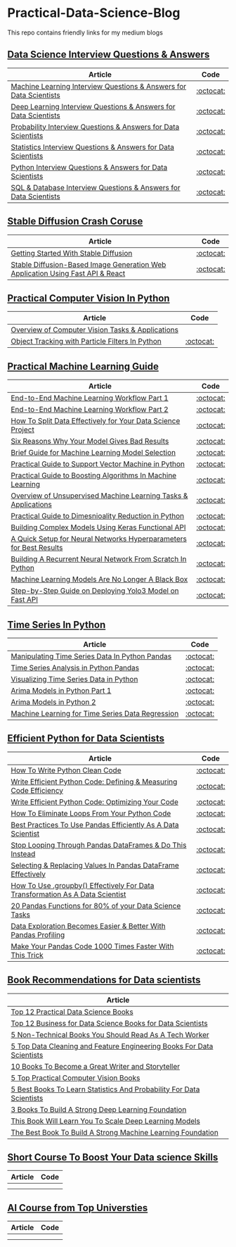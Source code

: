 # Practical-Data-Science-Blog
This repo contains friendly links for my medium blogs

## [Data Science Interview Questions & Answers](https://medium.com/@youssefraafat57/list/data-science-interview-questions-6789a80bdb14)

|Article |Code|
|-----|--------|
|[Machine Learning Interview Questions & Answers for Data Scientists](https://youssefraafat57.medium.com/machine-learning-interview-questions-answers-7265e34d07cc?sk=8557ed22c8516d403062e344a1151bd7)|[:octocat:](https://github.com/youssefHosni/Data-Science-Interview-Questions-Answers/blob/main/Machine%20Learning%20Interview%20Questions%20%26%20Answers%20for%20Data%20Scientists.md)       |
|[Deep Learning Interview Questions & Answers for Data Scientists](https://youssefraafat57.medium.com/deep-learning-interview-questions-answers-439163d3fc02?sk=d391396d49c7e2cac3048b1ab28760d4)|[:octocat:](https://github.com/youssefHosni/Data-Science-Interview-Questions-Answers/blob/main/Deep%20Learning%20Questions%20%26%20Answers%20for%20Data%20Scientists.md)       |
|[Probability Interview Questions & Answers for Data Scientists](https://youssefraafat57.medium.com/probability-interview-questions-answers-1ee38bd7375d?sk=ad3dd1e34af90dac5505747132b718d5)|[:octocat:](https://github.com/youssefHosni/Data-Science-Interview-Questions-Answers/blob/main/Probability%20Interview%20Questions%20%26%20Answers%20for%20Data%20Scientists.md)       |
|[Statistics Interview Questions & Answers for Data Scientists](https://youssefraafat57.medium.com/statistics-interview-questions-answers-55e2bd13a96b?sk=9d0c46a495f9cac13d691b948e938449)|[:octocat:](https://github.com/youssefHosni/Data-Science-Interview-Questions-Answers/blob/main/Statistics%20Interview%20Questions%20%26%20Answers%20for%20Data%20Scientists.md)       |
|[Python Interview Questions & Answers for Data Scientists](https://youssefraafat57.medium.com/python-interview-questions-answers-740444cd8897?sk=78d54b3cdfdbbedda9cc09429c71decc)|[:octocat:](https://github.com/youssefHosni/Data-Science-Interview-Questions-Answers/blob/main/Python%20Interview%20Questions%20%26%20Answers%20for%20Data%20Scientists.md)       |
|[SQL & Database Interview Questions & Answers for Data Scientists](https://youssefraafat57.medium.com/sql-database-interview-questions-answers-67a93a79a564?sk=f621899beae4eb9093942f3d1289ba6d)  |  [:octocat:](https://github.com/youssefHosni/Data-Science-Interview-Questions-Answers/blob/main/SQL%20%26%20DB%20Interview%20Questions%20%26%20Answers%20for%20Data%20Scientists.md)    |


## [Stable Diffusion Crash Coruse](https://medium.com/@youssefraafat57/list/stable-diffusion-crash-coruse-d0146c8eeb4e)

|Article |Code|
|-----|--------|
|[Getting Started With Stable Diffusion](https://pub.towardsai.net/getting-started-with-stable-diffusion-f343639e4931?sk=83d8907e785577ee6cf2696f7c3772b4)|[:octocat:](https://github.com/youssefHosni/Stable-Diffusion-Crash-Course/blob/main/Getting%20Started%20with%20Stable%20Diffusion.ipynb)       |
|[Stable Diffusion-Based Image Generation Web Application Using Fast API & React](https://medium.com/geekculture/stable-diffusion-based-image-generation-web-application-using-fast-api-react-d519078567bf?sk=6c1ef9063210eda30221be1cbe2dc84b)  |  [:octocat:](https://github.com/youssefHosni/Stable-Diffusion-Crash-Course/tree/main/Stable%20Diffusion%20Web%20Application)    |

## [Practical Computer Vision In Python](https://medium.com/@youssefraafat57/list/practical-computer-vision-series-7a696293c31c)

|Article |Code|
|-----|--------|
|[Overview of Computer Vision Tasks & Applications](https://pub.towardsai.net/overview-of-the-computer-vision-tasks-applications-647f63e66e9f?sk=c91f0f20aa48a82fd710744258d82d3d)|[]()       |
|[Object Tracking with Particle Filters In Python](https://pub.towardsai.net/object-tracking-with-particle-filters-in-python-77a61bb4fd91?sk=a0be61dc1c3609cbc6d7515d306355f3)  |  [:octocat:](https://github.com/youssefHosni/Practical-Computer-Vision-In-Python/tree/main/Tracking%20Objects%20in%20Video%20with%20Particle%20Filters)    |



## [Practical Machine Learning Guide](https://medium.com/@youssefraafat57/list/practical-machine-learning-deep-learning-guide-5127d6688c63)

|Article |Code|
|-----|--------|
|[End-to-End Machine Learning Workflow Part 1](https://medium.com/mlearning-ai/end-to-end-machine-learning-workflow-part-1-b5aa2e3d30e2?sk=2c0fa63e0cd3e09bc9329c1f20c63f1f)|  [:octocat:]()   |
|[End-to-End Machine Learning Workflow Part 2](https://medium.com/mlearning-ai/end-to-end-machine-learning-workflow-part-2-e7b6d3fb1d53?sk=06cde2cb868ac46a1dd1e71064b76b05)  |  [:octocat:]() |
|[How To Split Data Effectively for Your Data Science Project](https://pub.towardsai.net/how-to-split-the-data-effectively-for-your-data-science-project-a9cb6a387b70?sk=7036bbef95e24baeaa2f1a98afa33491)|  [:octocat:](https://github.com/youssefHosni/Practical-Machine-Learning/blob/main/How%20To%20Split%20The%20Data%20Effectively%20for%20Your%20Data%20Science%20Project.ipynb)   |
|[Six Reasons Why Your Model Gives Bad Results](https://medium.com/mlearning-ai/six-reasons-why-your-model-give-bad-results-db2804f0da0e?sk=144ae1fe14011ae3a7eb5e8bc0d1f599)  |  [:octocat:]() |
|[Brief Guide for Machine Learning Model Selection](https://medium.com/mlearning-ai/brief-guide-for-machine-learning-model-selection-a19a82f8bdcd?sk=f3fe7b646cfbc1b8818e6cd4a61814e5)|  [:octocat:]()   |
|[Practical Guide to Support Vector Machine in Python](https://pub.towardsai.net/practical-guide-to-support-vector-machines-in-python-dc0e628d50bc?sk=3736c436ed9ec33011b453d852f53746)  |  [:octocat:](https://github.com/youssefHosni/Practical-Machine-Learning/blob/main/Practical%20Guide%20to%20Support%20Vector%20Machines%20in%20Python%20.ipynb) |
|[Practical Guide to Boosting Algorithms In Machine Learning ](https://pub.towardsai.net/practical-guide-to-boosting-algorithms-in-machine-learning-61c023107e12?sk=4924d002b480475afec71c900ab3b469)|  [:octocat:]()   |
|[Overview of Unsupervised Machine Learning Tasks & Applications](https://pub.towardsai.net/overview-of-unsupervised-machine-learning-tasks-applications-139db2239e2c?sk=26aa82893548ddc3c2916d4ee3c91d65)  |  [:octocat:]() |
|[Practical Guide to Dimesnioality Reduction in Python](https://medium.com/mlearning-ai/practical-guide-to-dimesnioality-reduction-in-python-9da6c84ad8ee?sk=ba37d536c5b52d79d7df19064639d4a4)  |  [:octocat:](https://github.com/youssefHosni/Practical-Machine-Learning/blob/main/practical-guide-to-dimesnioality-reduction-in-pyth.ipynb) |
|[Building Complex Models Using Keras Functional API ](https://pub.towardsai.net/building-complex-deep-learning-models-using-keras-functional-api-38090f4769a4)  |  [:octocat:](https://github.com/youssefHosni/Practical-Machine-Learning/blob/main/Building_Complex_Deep_Learning_Models_Using_Keras_Functional_API.ipynb) |
|[A Quick Setup for Neural Networks Hyperparameters for Best Results](https://pub.towardsai.net/a-quick-setup-for-neural-networks-hyperparameters-for-best-results-3a5a446abb3a?sk=9c9f6bf03b6895dcd0112a34158a2785)  |  [:octocat:]() |
|[Building A Recurrent Neural Network From Scratch In Python](https://pub.towardsai.net/building-a-recurrent-neural-network-from-scratch-in-python-3ad244b1054f?sk=3fcfd18bbb18fd280826c64b547f130e)  |  [:octocat:]() |
|[Machine Learning Models Are No Longer A Black Box](https://medium.com/mlearning-ai/4-methods-to-unbox-the-machine-learning-models-black-box-8358a8bce3a6?sk=7c3f175a08a3f521b1cc77e9e9e429a3)  |  [:octocat:]() |
|[Step-by-Step Guide on Deploying Yolo3 Model on Fast API]()  |  [:octocat:]() |

## [Time Series In Python](https://youssefraafat57.medium.com/list/time-series-in-python-a152db6b5b2c)

|Article |Code|
|-----|--------|
|[Manipulating Time Series Data In Python Pandas ](https://pub.towardsai.net/manipulating-time-series-data-in-python-49aed42685a0?sk=0ac080cfda46f8f4cc7c8074215454a0)  |    [:octocat:](https://github.com/youssefHosni/Time-Series-With-Python/tree/main/Time%20Series%20Manipulation)    |
|[Time Series Analysis in Python Pandas](https://pub.towardsai.net/time-series-data-analysis-in-python-1492ee4ca974?sk=2c007eb2446bb7fde226fc7ef94ca33c)  |    [:octocat:](https://github.com/youssefHosni/Time-Series-With-Python/tree/main/Time%20Series%20Analysis)    |
|[Visualizing Time Series Data in Python](https://pub.towardsai.net/time-series-data-visualization-in-python-2b1959726312?sk=c27b3e78f49cc89d9126b4095f3b6429)  |    [:octocat:](https://github.com/youssefHosni/Time-Series-With-Python/tree/main/Time%20Series%20Data%20Visualization)    |
|[Arima Models in Python Part 1](https://pub.towardsai.net/time-series-forecasting-with-arima-models-in-python-part-1-c2940a7dbc48?sk=2915b621d50d04c5783c735f3b09fadd)  |    [:octocat:](https://github.com/youssefHosni/Time-Series-With-Python/tree/main/Arima%20Models%20in%20Python)    |
|[Arima Models in Python 2](https://pub.towardsai.net/time-series-forecasting-with-arima-models-in-python-part-2-91a30d10efb0?sk=cea51b91fd727e84028145ec78b1b94d)  |    [:octocat:](https://github.com/youssefHosni/Time-Series-With-Python/tree/main/Arima%20Models%20in%20Python)    |
|[Machine Learning for Time Series Data Regression](https://pub.towardsai.net/machine-learning-for-time-series-data-in-python-regression-5e19fa2e7471?sk=ce7584000b36f174069b5c7e3afc0949)  |    [:octocat:](https://github.com/youssefHosni/Time-Series-With-Python/tree/main/Machine%20Learning%20For%20Time%20Series)    |

## [Efficient Python for Data Scientists]()

|Article |Code|
|-----|--------|
|[How To Write Python Clean Code](https://levelup.gitconnected.com/learn-how-to-write-python-clean-code-using-these-3-principles-ed046978e39a)  |    [:octocat:]()    |
|[Write Efficient Python Code: Defining & Measuring Code Efficiency](https://medium.com/geekculture/write-efficient-python-code-defining-measuring-code-efficiency-e33a5bd9f7ca?sk=39ca91a495d591e785427aa870081c68)  |    [:octocat:]()    |
|[Write Efficient Python Code: Optimizing Your Code](https://levelup.gitconnected.com/write-efficient-python-code-for-data-scientists-optimizing-your-code-2dbb717f610e)  |    [:octocat:]()    |
|[How To Eliminate Loops From Your Python Code](https://levelup.gitconnected.com/how-to-eliminate-loops-from-your-python-code-6dfb7c3578fa?sk=c7fc6bb617dd2e07dd20410ad7ff96e9)  |    [:octocat:]()    |
|[Best Practices To Use Pandas Efficiently As A Data Scientist](https://levelup.gitconnected.com/best-practices-to-use-pandas-efficiently-as-a-data-scientist-9198b3e7bb6d?sk=88e07bfb5fba1b3a208a1e7e01a5981c)  |    [:octocat:]()    |
|[Stop Looping Through Pandas DataFrames & Do This Instead](https://levelup.gitconnected.com/stop-looping-through-pandas-dataframes-do-this-instead-ddcb6009cbc1?sk=a81ea280c77aeb28afdbdacbef380c43)  |    [:octocat:]()    |
|[Selecting & Replacing Values In Pandas DataFrame Effectively](https://levelup.gitconnected.com/selecting-replacing-values-in-pandas-dataframe-effectively-69c5cee9f526?sk=1abbd5bff836d0ddb445fd5c8bf6ea74)  |    [:octocat:]()    |
|[How To Use .groupby() Effectively For Data Transformation As A Data Scientist](https://levelup.gitconnected.com/how-to-use-groupby-effectively-as-a-data-scientist-9e1d931e1619?sk=569f074940cf15c63837bd2dae0b714b)  |    [:octocat:]()    |
|[20 Pandas Functions for 80% of your Data Science Tasks](https://levelup.gitconnected.com/20-pandas-functions-for-80-of-your-data-science-tasks-b610c8bfe63c?sk=3f73cdb37d52db86caaa0e7d52852c64)  |    [:octocat:]()    |
|[Data Exploration Becomes Easier & Better With Pandas Profiling](https://levelup.gitconnected.com/data-exploration-becomes-easier-better-with-pandas-profiling-2d527a612bef?sk=e052c35b0a34de49b18a28526513f754)  |    [:octocat:]()    |
|[Make Your Pandas Code 1000 Times Faster With This Trick](https://levelup.gitconnected.com/make-your-pandas-code-1000-times-faster-with-this-trick-5b3a1438598a?sk=8d2d6cd70914e6e509ae6f6ab0791212)  |    [:octocat:]()    |

## [Book Recommendations for Data scientists ]()

|Article 
|-----|
|[Top 12 Practical Data Science Books]() |
|[Top 12 Business for Data Science Books for Data Scientists]()|
|[5 Non-Technical Books You Should Read As A Tech Worker]()    
|[5 Top Data Cleaning and Feature Engineering Books For Data Scientists]()  |  
|[10 Books To Become a Great Writer and Storyteller]()  |  
|[5 Top Practical Computer Vision Books]()  |  
|[5 Best Books To Learn Statistics And Probability For Data Scientists]()  | 
|[3 Books To Build A Strong Deep Learning Foundation]()  |  
|[This Book Will Learn You To Scale Deep Learning Models]()  |  
|[The Best Book To Build A Strong Machine Learning Foundation]()  | 



## [Short Course To Boost Your Data science Skills]()

|Article |Code|
|-----|--------|
|[]()|[]()       |
|[]()  |  []()    |



## [AI Course from Top Universties]()

|Article |Code|
|-----|--------|
|[]()|[]()       |
|[]()  |  []()    |
